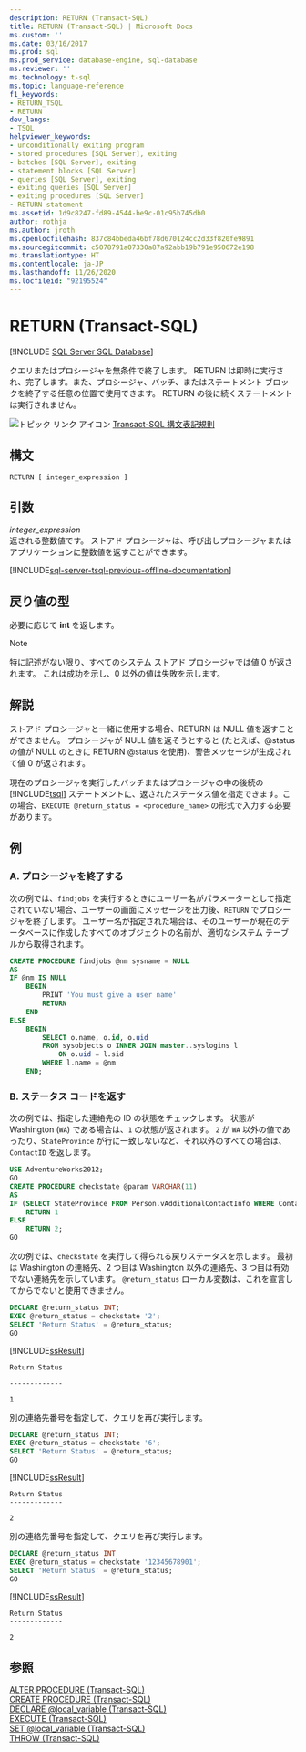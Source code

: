 ```yaml
---
description: RETURN (Transact-SQL)
title: RETURN (Transact-SQL) | Microsoft Docs
ms.custom: ''
ms.date: 03/16/2017
ms.prod: sql
ms.prod_service: database-engine, sql-database
ms.reviewer: ''
ms.technology: t-sql
ms.topic: language-reference
f1_keywords:
- RETURN_TSQL
- RETURN
dev_langs:
- TSQL
helpviewer_keywords:
- unconditionally exiting program
- stored procedures [SQL Server], exiting
- batches [SQL Server], exiting
- statement blocks [SQL Server]
- queries [SQL Server], exiting
- exiting queries [SQL Server]
- exiting procedures [SQL Server]
- RETURN statement
ms.assetid: 1d9c8247-fd89-4544-be9c-01c95b745db0
author: rothja
ms.author: jroth
ms.openlocfilehash: 837c84bbeda46bf78d670124cc2d33f820fe9891
ms.sourcegitcommit: c5078791a07330a87a92abb19b791e950672e198
ms.translationtype: HT
ms.contentlocale: ja-JP
ms.lasthandoff: 11/26/2020
ms.locfileid: "92195524"
---
```

# <a name="return-transact-sql"></a>RETURN (Transact-SQL)
[!INCLUDE [SQL Server SQL Database](../../includes/applies-to-version/sql-asdb.md)]

  クエリまたはプロシージャを無条件で終了します。 RETURN は即時に実行され、完了します。また、プロシージャ、バッチ、またはステートメント ブロックを終了する任意の位置で使用できます。 RETURN の後に続くステートメントは実行されません。  
  
 ![トピック リンク アイコン](../../database-engine/configure-windows/media/topic-link.gif "トピック リンク アイコン") [Transact-SQL 構文表記規則](../../t-sql/language-elements/transact-sql-syntax-conventions-transact-sql.md)  
  
## <a name="syntax"></a>構文  
  
```syntaxsql
RETURN [ integer_expression ]   
```  
  
## <a name="arguments"></a>引数  
 *integer_expression*  
 返される整数値です。 ストアド プロシージャは、呼び出しプロシージャまたはアプリケーションに整数値を返すことができます。  
  
[!INCLUDE[sql-server-tsql-previous-offline-documentation](../../includes/sql-server-tsql-previous-offline-documentation.md)]

## <a name="return-types"></a>戻り値の型
 必要に応じて **int** を返します。  
  
> [!NOTE]  
>  特に記述がない限り、すべてのシステム ストアド プロシージャでは値 0 が返されます。 これは成功を示し、0 以外の値は失敗を示します。  
  
## <a name="remarks"></a>解説  
 ストアド プロシージャと一緒に使用する場合、RETURN は NULL 値を返すことができません。 プロシージャが NULL 値を返そうとすると (たとえば、@status の値が NULL のときに RETURN @status を使用)、警告メッセージが生成されて値 0 が返されます。  
  
 現在のプロシージャを実行したバッチまたはプロシージャの中の後続の [!INCLUDE[tsql](../../includes/tsql-md.md)] ステートメントに、返されたステータス値を指定できます。この場合、`EXECUTE @return_status = <procedure_name>` の形式で入力する必要があります。  
  
## <a name="examples"></a>例  
  
### <a name="a-returning-from-a-procedure"></a>A. プロシージャを終了する  
 次の例では、`findjobs` を実行するときにユーザー名がパラメーターとして指定されていない場合、ユーザーの画面にメッセージを出力後、`RETURN` でプロシージャを終了します。 ユーザー名が指定された場合は、そのユーザーが現在のデータベースに作成したすべてのオブジェクトの名前が、適切なシステム テーブルから取得されます。  
  
```sql  
CREATE PROCEDURE findjobs @nm sysname = NULL  
AS   
IF @nm IS NULL  
    BEGIN  
        PRINT 'You must give a user name'  
        RETURN  
    END  
ELSE  
    BEGIN  
        SELECT o.name, o.id, o.uid  
        FROM sysobjects o INNER JOIN master..syslogins l  
            ON o.uid = l.sid  
        WHERE l.name = @nm  
    END;  
```  
  
### <a name="b-returning-status-codes"></a>B. ステータス コードを返す  
 次の例では、指定した連絡先の ID の状態をチェックします。 状態が Washington (`WA`) である場合は、`1` の状態が返されます。 `2` が `WA` 以外の値であったり、`StateProvince` が行に一致しないなど、それ以外のすべての場合は、`ContactID` を返します。  
  
```sql  
USE AdventureWorks2012;  
GO  
CREATE PROCEDURE checkstate @param VARCHAR(11)  
AS  
IF (SELECT StateProvince FROM Person.vAdditionalContactInfo WHERE ContactID = @param) = 'WA'  
    RETURN 1  
ELSE  
    RETURN 2;  
GO  
```  
  
 次の例では、`checkstate` を実行して得られる戻りステータスを示します。 最初は Washington の連絡先、2 つ目は Washington 以外の連絡先、3 つ目は有効でない連絡先を示しています。 `@return_status` ローカル変数は、これを宣言してからでないと使用できません。  
  
```sql  
DECLARE @return_status INT;  
EXEC @return_status = checkstate '2';  
SELECT 'Return Status' = @return_status;  
GO  
```  
  
 [!INCLUDE[ssResult](../../includes/ssresult-md.md)]  
  
 ```
 Return Status 
  
 ------------- 
  
 1
 ```  
  
 別の連絡先番号を指定して、クエリを再び実行します。  
  
```sql  
DECLARE @return_status INT;  
EXEC @return_status = checkstate '6';  
SELECT 'Return Status' = @return_status;  
GO  
```  
  
 [!INCLUDE[ssResult](../../includes/ssresult-md.md)]  
  
 ```
 Return Status  
 -------------  
  
 2
 ```  
  
 別の連絡先番号を指定して、クエリを再び実行します。  
  
```sql  
DECLARE @return_status INT  
EXEC @return_status = checkstate '12345678901';  
SELECT 'Return Status' = @return_status;  
GO  
```  
  
 [!INCLUDE[ssResult](../../includes/ssresult-md.md)]  
  
 ```
 Return Status  
 -------------  
  
 2
 ```  
  
## <a name="see-also"></a>参照  
 [ALTER PROCEDURE &#40;Transact-SQL&#41;](../../t-sql/statements/alter-procedure-transact-sql.md)   
 [CREATE PROCEDURE &#40;Transact-SQL&#41;](../../t-sql/statements/create-procedure-transact-sql.md)   
 [DECLARE @local_variable &#40;Transact-SQL&#41;](../../t-sql/language-elements/declare-local-variable-transact-sql.md)   
 [EXECUTE &#40;Transact-SQL&#41;](../../t-sql/language-elements/execute-transact-sql.md)   
 [SET @local_variable &#40;Transact-SQL&#41;](../../t-sql/language-elements/set-local-variable-transact-sql.md)   
 [THROW &#40;Transact-SQL&#41;](../../t-sql/language-elements/throw-transact-sql.md)  
  
  
